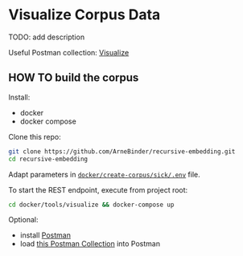 # Visualize Corpus Data

TODO: add description

Useful Postman collection: [Visualize](Visualize.postman_collection.json)

## HOW TO build the corpus

Install:
 * docker
 * docker compose

Clone this repo:
```bash
git clone https://github.com/ArneBinder/recursive-embedding.git
cd recursive-embedding
```

Adapt parameters in [`docker/create-corpus/sick/.env`](.env) file.

To start the REST endpoint, execute from project root:

```bash
cd docker/tools/visualize && docker-compose up
```

Optional:
 * install [Postman](https://www.getpostman.com/)
 * load [this Postman Collection](Visualize.postman_collection.json) into Postman



